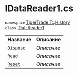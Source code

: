 
# IDataReader1.cs
`namespace` [TigerTrade.Tc](../../../TigerTrade.Tc.md).[History](../../../TigerTrade.Tc/History.md)  
    `class` [IDataReader1](../IDataReader1.cs.md)

| Название | Описание |
| --- | --- |
| [`Dispose`](./Методы/Dispose.md) | *Описание* |
| [`Read`](./Методы/Read.md) | *Описание* |
| [`Reset`](./Методы/Reset.md) | *Описание* |
